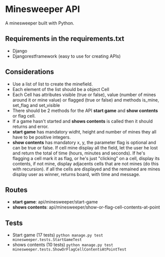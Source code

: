 # Minesweeper API

A minesweeper built with Python.

## Requirements in the requirements.txt
- Django
- Djangorestframework (easy to use for creating APIs)

## Considerations

- Use a list of list to create the minefield.
- Each element of the list should be a object Cell
- Each Cell has attributes visible (true or false), value (number of mines around it or mine value) or flagged (true or false) and methods is_mine, set_flag and set_visible
- There should be 2 methods for the API **start game** and **show contents** or flag cell.
- If a game hasn't started and **shows contents** is called then it should returns and error.
- **start game** has mandatory widht, height and number of mines they all have to be positive integers.
- **show contents** has mandatory x, y, the parameter flag is optional and can be true or false. If cell mine display all the field, let the user he lost and return the total of time (hours, minutes and seconds). If he's flagging a cell mark it as flag, or he's just "clicking" on a cell, display its contents, if not mine, display adjacents cells that are not mines (do this with recursion). if all the cells are displayed and the remained are mines display user as winner, returns board, with time and message.

## Routes

- **start game**: api/minesweeper/start-game
- **shows contents**: api/minesweeper/show-or-flag-cell-contents-at-point

## Tests
- Start game (17 tests)
```python manage.py test minesweeper.tests.StartGameTest ```
- shows contents (10 tests)
```python manage.py test minesweeper.tests.ShowOrFlagCellContentsAtPointTest```
